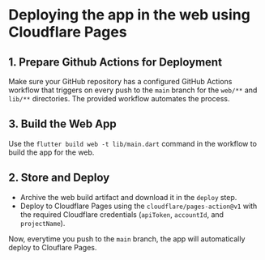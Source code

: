 # Deploying the app in the web using Cloudflare Pages

## 1. Prepare Github Actions for Deployment

Make sure your GitHub repository has a configured GitHub Actions workflow that
triggers on every push to the `main` branch for the `web/**` and
`lib/**` directories. The provided workflow automates the process.

## 3. Build the Web App

Use the `flutter build web -t lib/main.dart` command in the workflow to
build the app for the web.

## 2. Store and Deploy

- Archive the web build artifact and download it in the `deploy` step.
- Deploy to Cloudflare Pages using the `cloudflare/pages-action@v1` with
the required Cloudflare credentials (`apiToken`, `accountId`,
and `projectName`).

Now, everytime you push to the `main` branch, the app will automatically
deploy to Clouflare Pages.
